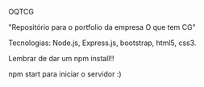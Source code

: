 OQTCG

"Repositório para o portfolio da empresa O que tem CG"

Tecnologias: Node.js, Express.js, bootstrap, html5, css3.
 
Lembrar de dar um npm install!!

npm start para iniciar o servidor :)
